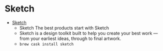 # Sketch
- [Sketch](https://www.sketchapp.com/)
  -  Sketch The best products start with Sketch
  - Sketch is a design toolkit built to help you create your best work — from your earliest ideas, through to final artwork.
  - `brew cask install sketch`
